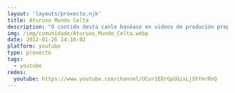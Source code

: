 ```yaml
---
layout: 'layouts/proxecto.njk'
title: Aturuxo Mundo Celta
description: "O contido desta canle baséase en videos de produción propia, na que a interpretación con distintos tipos de frautas suma a meirande parte dos videos, cunha preponderancia da música celta aínda que non de xeito exclusivo , mesturándose con estes, outros nos que se intenta espallar elementos propios de Galicia coma é a súa lingua, ben sexa falando ou cantando.\n\nU kuntith dem 'st kanà se bas' en wideos dem produkciò propi, énì ke i interpretaciò kun distints tips dem phrauts sumi i maiò part dènús wideos, kun uri preponderanci dénì músik celt, aurke nun dem moth etskrussïù, messkranth-se kun 'sts, ots enùs ke se intent diphundì elements propis dem Galici kumu eth su lengu, biè sei abrant or kantant. \n#aturuxomundocelta"
img: /img/comunidade/Aturuxo_Mundo_Celta.webp
date: 2012-01-26 14:16:02
platform: youtube
type: proxecto
tags:
  - youtube
redes:
  youtube: https://www.youtube.com/channel/UCur1E8rGpUGzxLjShYmrRnQ
---
```

